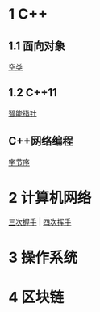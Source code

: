 # 1 C++

## 1.1 面向对象

[空类][empty_class]

## 1.2 C++11

[智能指针][smart_pointer]

## C++网络编程

[字节序][byte_order]

# 2 计算机网络

[三次握手][tcp_handshake] | [四次挥手][tcp_close]

# 3 操作系统

# 4 区块链


[empty_class]: https://github.com/cyyuz/Note/blob/master/C%2B%2B.md#空类
[smart_pointer]: https://github.com/cyyuz/Note/blob/master/C%2B%2B.md#智能指针
[byte_order]: https://github.com/cyyuz/Note/blob/master/C%2B%2B.md#字节序

[tcp_handshake]: https://github.com/cyyuz/Note/blob/master/%E8%AE%A1%E7%AE%97%E6%9C%BA%E7%BD%91%E7%BB%9C.md#三次握手
[tcp_close]: https://github.com/cyyuz/Note/blob/master/%E8%AE%A1%E7%AE%97%E6%9C%BA%E7%BD%91%E7%BB%9C.md#四次挥手
